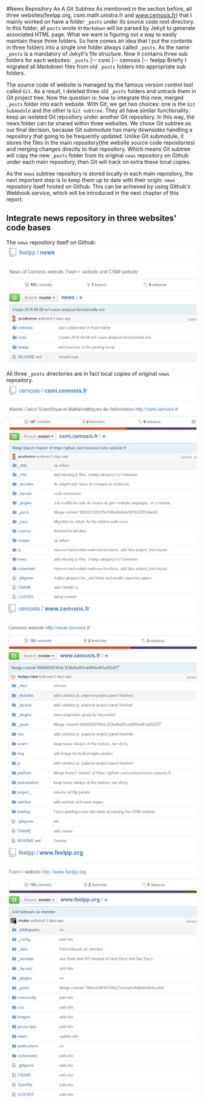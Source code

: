 #News Repository As A Git Subtree
As mentioned in the section before, all three websites(feelpp.org, csmi.math.unistra.fr and www.cemosis.fr) that I mainly worked on have a folder `_posts` under its source code root directory. In this folder, all `posts` wrote in `Markdown` will be parsed by Jekyll to generate associated HTML page.
What we want is figuring out a way to easily maintain these three folders. So here comes an idea that I put the contents in three folders into a single one folder always called `_posts`. As the name `_posts` is a mandatory of Jekyll's file structure. Now it contains three sub folders for each websites:
`_posts`
|-- csmi
|-- cemosis
|-- feelpp
Briefly I migrated all Markdown files from old `_posts` folders into appropriate sub folders.

The source code of website is managed by the famous version control tool called `Git`. As a result, I deleted three old `_posts` folders and untrack them in Git project tree.
Now the question is: how to integrate this new, merged `_posts` folder into each website.
With Git, we get two choices: one is the `Git Submodule` and the other is `Git subtree`.
They all have similar functionality: keep an isolated Git repository under another Git repository. In this way,  the news folder can be shared within three websites.
We chose Git subtree as our final decision, because Git  submodule has many downsides handling a repository that going to be frequently updated. Unlike Git submodule, it stores the files in the main repository(the website source code repositories) and merging changes directly to that repository. Which means Git subtree will copy the new `_posts` folder from its original `news` repository on Github under each main repository, then Git will track on extra these local copies.

As the `news` subtree repository is stored locally in each main repository, the next important step is to keep them up to date with their origin: `news` repository itself hosted on Github. This can be achieved by using Github's Webhook service, which will be introduced in the next chapter of this report.

## Integrate news repository in three websites' code bases
The `news` repository itself on Github:
![](subtree.png)

All three `_posts` directories are in fact local copies of original `news` repository.
![](csmi-subtree.png)
![](cemosis-subtree.png)
![](feelpp-subtree.png)